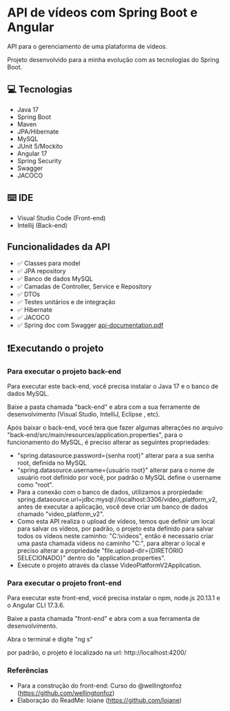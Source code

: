 # API de vídeos com Spring Boot e Angular

API para o gerenciamento de uma plataforma de vídeos.

Projeto desenvolvido para a minha evolução com as tecnologias do Spring Boot.

## 💻 Tecnologias

- Java 17
- Spring Boot
- Maven
- JPA/Hibernate
- MySQL
- JUnit 5/Mockito
- Angular 17
- Spring Security
- Swagger
- JACOCO

## ⌨️ IDE

- Visual Studio Code (Front-end)
- Intellij (Back-end)

## Funcionalidades da API

- ✅ Classes para model
- ✅ JPA repository
- ✅ Banco de dados MySQL
- ✅ Camadas de Controller, Service e Repository
- ✅ DTOs
- ✅ Testes unitários e de integração 
- ✅ Hibernate
- ✅ JACOCO
- ✅ Spring doc com Swagger [api-documentation.pdf](https://github.com/user-attachments/files/17576625/api-documentation.pdf)

## ❗️Executando o projeto

### Para executar o projeto back-end

Para executar este back-end, você precisa instalar o Java 17 e o banco de dados MySQL.

Baixe a pasta chamada "back-end" e abra com a sua ferramente de desenvolvimento (Visual Studio, IntelliJ, Eclipse , etc).

Após baixar o back-end, você tera que fazer algumas alterações no arquivo "back-end/src/main/resources/application.properties", para o funcionamento do MySQL, é preciso alterar as seguintes propriedades:
- "spring.datasource.password={senha root}" alterar para a sua senha root, definida no MySQL
- "spring.datasource.username={usuário root}" alterar para o nome de usuário root definido por você, por padrão o MySQL define o username como "root".
- Para a conexão com o banco de dados, utilizamos a prorpiedade: spring.datasource.url=jdbc:mysql://localhost:3306/video_platform_v2, antes de executar a aplicação, você deve criar um banco de dados chamado "video_platform_v2".
- Como esta API realiza o upload de vídeos, temos que definir um local para salvar os vídeos, por padrão, o projeto esta definido para salvar todos os vídeos neste caminho: "C:\videos", então é necessario criar uma pasta chamada vídeos no caminho "C:\", para alterar o local e preciso alterar a propriedade "file.upload-dir={DIRETÓRIO SELECIONADO}" dentro do "application.properties".
- Execute o projeto através da classe VideoPlatformV2Application.

### Para executar o projeto front-end

Para executar este front-end, você precisa instalar o npm, node.js 20.13.1 e o Angular CLI 17.3.6.

Baixe a pasta chamada "front-end" e abra com a sua ferramenta de desenvolvimento.

Abra o terminal e digite "ng s" 

por padrão, o projeto é localizado na url: http://localhost:4200/

### Referências

- Para a construção do front-end: Curso do @wellingtonfoz (https://github.com/wellingtonfoz)
- Elaboração do ReadMe: loiane (https://github.com/loiane)

